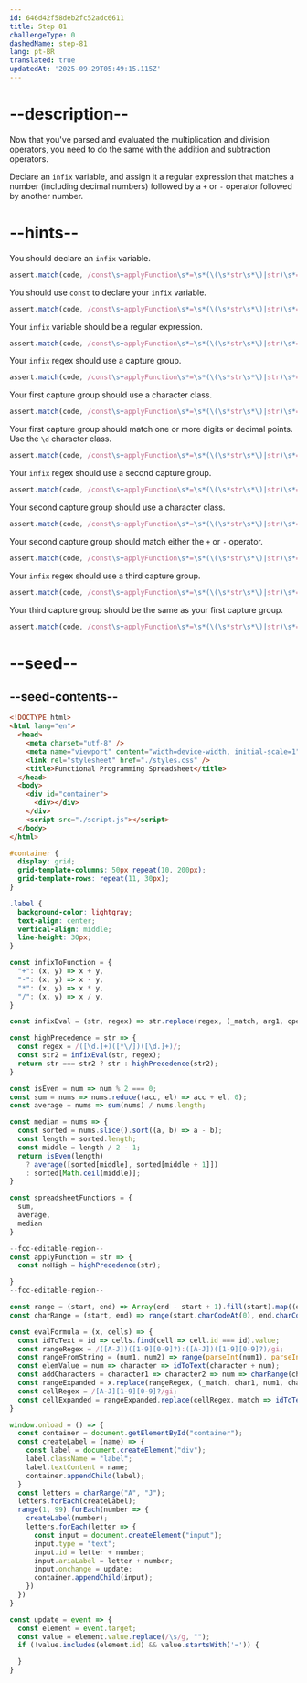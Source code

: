 ```yaml
---
id: 646d42f58deb2fc52adc6611
title: Step 81
challengeType: 0
dashedName: step-81
lang: pt-BR
translated: true
updatedAt: '2025-09-29T05:49:15.115Z'
---
```


# --description--

Now that you've parsed and evaluated the multiplication and division operators, you need to do the same with the addition and subtraction operators.

Declare an `infix` variable, and assign it a regular expression that matches a number (including decimal numbers) followed by a `+` or `-` operator followed by another number.

# --hints--

You should declare an `infix` variable.

```js
assert.match(code, /const\s+applyFunction\s*=\s*(\(\s*str\s*\)|str)\s*=>\s*\{\s*const\s+noHigh\s*=\s*highPrecedence\(\s*str\s*\)\s*;?\s*(?:const|let|var)\s+infix\s*=/);
```

You should use `const` to declare your `infix` variable.

```js
assert.match(code, /const\s+applyFunction\s*=\s*(\(\s*str\s*\)|str)\s*=>\s*\{\s*const\s+noHigh\s*=\s*highPrecedence\(\s*str\s*\)\s*;?\s*const\s+infix\s*=/);
```

Your `infix` variable should be a regular expression.

```js
assert.match(code, /const\s+applyFunction\s*=\s*(\(\s*str\s*\)|str)\s*=>\s*\{\s*const\s+noHigh\s*=\s*highPrecedence\(\s*str\s*\)\s*;?\s*const\s+infix\s*=\s*\//);
```

Your `infix` regex should use a capture group.

```js
assert.match(code, /const\s+applyFunction\s*=\s*(\(\s*str\s*\)|str)\s*=>\s*\{\s*const\s+noHigh\s*=\s*highPrecedence\(\s*str\s*\)\s*;?\s*const\s+infix\s*=\s*\/\(/);
```

Your first capture group should use a character class.

```js
assert.match(code, /const\s+applyFunction\s*=\s*(\(\s*str\s*\)|str)\s*=>\s*\{\s*const\s+noHigh\s*=\s*highPrecedence\(\s*str\s*\)\s*;?\s*const\s+infix\s*=\s*\/\(\[/);
```

Your first capture group should match one or more digits or decimal points. Use the `\d` character class.

```js
assert.match(code, /const\s+applyFunction\s*=\s*(\(\s*str\s*\)|str)\s*=>\s*\{\s*const\s+noHigh\s*=\s*highPrecedence\(\s*str\s*\)\s*;?\s*const\s+infix\s*=\s*\/\(\[(?:\\d\.|\.\\d)\]\+\)/);
```

Your `infix` regex should use a second capture group.

```js
assert.match(code, /const\s+applyFunction\s*=\s*(\(\s*str\s*\)|str)\s*=>\s*\{\s*const\s+noHigh\s*=\s*highPrecedence\(\s*str\s*\)\s*;?\s*const\s+infix\s*=\s*\/\(\[(?:\\d\.|\.\\d)\]\+\)\(/);
```

Your second capture group should use a character class.

```js
assert.match(code, /const\s+applyFunction\s*=\s*(\(\s*str\s*\)|str)\s*=>\s*\{\s*const\s+noHigh\s*=\s*highPrecedence\(\s*str\s*\)\s*;?\s*const\s+infix\s*=\s*\/\(\[(?:\\d\.|\.\\d)\]\+\)\(\[/);
```

Your second capture group should match either the `+` or `-` operator.

```js
assert.match(code, /const\s+applyFunction\s*=\s*(\(\s*str\s*\)|str)\s*=>\s*\{\s*const\s+noHigh\s*=\s*highPrecedence\(\s*str\s*\)\s*;?\s*const\s+infix\s*=\s*\/\(\[(?:\\d\.|\.\\d)\]\+\)\(\[(?:\+-|-\+)\]\)/);
```

Your `infix` regex should use a third capture group.

```js
assert.match(code, /const\s+applyFunction\s*=\s*(\(\s*str\s*\)|str)\s*=>\s*\{\s*const\s+noHigh\s*=\s*highPrecedence\(\s*str\s*\)\s*;?\s*const\s+infix\s*=\s*\/\(\[(?:\\d\.|\.\\d)\]\+\)\(\[(?:\+-|-\+)\]\)\(/);
```

Your third capture group should be the same as your first capture group.

```js
assert.match(code, /const\s+applyFunction\s*=\s*(\(\s*str\s*\)|str)\s*=>\s*\{\s*const\s+noHigh\s*=\s*highPrecedence\(\s*str\s*\)\s*;?\s*const\s+infix\s*=\s*\/\(\[(?:\\d\.|\.\\d)\]\+\)\(\[(?:\+-|-\+)\]\)\(\[(?:\\d\.|\.\\d)\]\+\)\/\s*;?/);
```

# --seed--

## --seed-contents--

```html
<!DOCTYPE html>
<html lang="en">
  <head>
    <meta charset="utf-8" />
    <meta name="viewport" content="width=device-width, initial-scale=1" />
    <link rel="stylesheet" href="./styles.css" />
    <title>Functional Programming Spreadsheet</title>
  </head>
  <body>
    <div id="container">
      <div></div>
    </div>
    <script src="./script.js"></script>
  </body>
</html>
```

```css
#container {
  display: grid;
  grid-template-columns: 50px repeat(10, 200px);
  grid-template-rows: repeat(11, 30px);
}

.label {
  background-color: lightgray;
  text-align: center;
  vertical-align: middle;
  line-height: 30px;
}
```

```js
const infixToFunction = {
  "+": (x, y) => x + y,
  "-": (x, y) => x - y,
  "*": (x, y) => x * y,
  "/": (x, y) => x / y,
}

const infixEval = (str, regex) => str.replace(regex, (_match, arg1, operator, arg2) => infixToFunction[operator](parseFloat(arg1), parseFloat(arg2)));

const highPrecedence = str => {
  const regex = /([\d.]+)([*\/])([\d.]+)/;
  const str2 = infixEval(str, regex);
  return str === str2 ? str : highPrecedence(str2);
}

const isEven = num => num % 2 === 0;
const sum = nums => nums.reduce((acc, el) => acc + el, 0);
const average = nums => sum(nums) / nums.length;

const median = nums => {
  const sorted = nums.slice().sort((a, b) => a - b);
  const length = sorted.length;
  const middle = length / 2 - 1;
  return isEven(length)
    ? average([sorted[middle], sorted[middle + 1]])
    : sorted[Math.ceil(middle)];
}

const spreadsheetFunctions = {
  sum,
  average,
  median
}

--fcc-editable-region--
const applyFunction = str => {
  const noHigh = highPrecedence(str);

}
--fcc-editable-region--

const range = (start, end) => Array(end - start + 1).fill(start).map((element, index) => element + index);
const charRange = (start, end) => range(start.charCodeAt(0), end.charCodeAt(0)).map(code => String.fromCharCode(code));

const evalFormula = (x, cells) => {
  const idToText = id => cells.find(cell => cell.id === id).value;
  const rangeRegex = /([A-J])([1-9][0-9]?):([A-J])([1-9][0-9]?)/gi;
  const rangeFromString = (num1, num2) => range(parseInt(num1), parseInt(num2));
  const elemValue = num => character => idToText(character + num);
  const addCharacters = character1 => character2 => num => charRange(character1, character2).map(elemValue(num));
  const rangeExpanded = x.replace(rangeRegex, (_match, char1, num1, char2, num2) => rangeFromString(num1, num2).map(addCharacters(char1)(char2)));
  const cellRegex = /[A-J][1-9][0-9]?/gi;
  const cellExpanded = rangeExpanded.replace(cellRegex, match => idToText(match.toUpperCase()));
}

window.onload = () => {
  const container = document.getElementById("container");
  const createLabel = (name) => {
    const label = document.createElement("div");
    label.className = "label";
    label.textContent = name;
    container.appendChild(label);
  }
  const letters = charRange("A", "J");
  letters.forEach(createLabel);
  range(1, 99).forEach(number => {
    createLabel(number);
    letters.forEach(letter => {
      const input = document.createElement("input");
      input.type = "text";
      input.id = letter + number;
      input.ariaLabel = letter + number;
      input.onchange = update;
      container.appendChild(input);
    })
  })
}

const update = event => {
  const element = event.target;
  const value = element.value.replace(/\s/g, "");
  if (!value.includes(element.id) && value.startsWith('=')) {

  }
}
```

